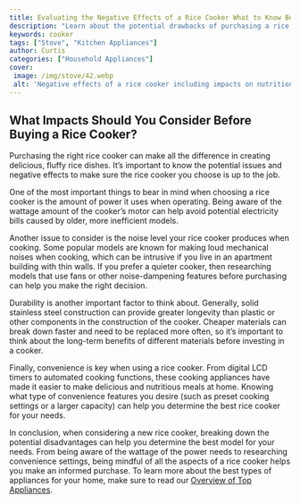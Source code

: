```yaml
---
title: Evaluating the Negative Effects of a Rice Cooker What to Know Before Buying
description: "Learn about the potential drawbacks of purchasing a rice cooker including the expense maintenance and energy consumption Find out what you need to consider before making the purchase"
keywords: cooker
tags: ["Stove", "Kitchen Appliances"]
author: Curtis
categories: ["Household Appliances"]
cover: 
 image: /img/stove/42.webp
 alt: 'Negative effects of a rice cooker including impacts on nutrition cost and convenience'
---
```

## What Impacts Should You Consider Before Buying a Rice Cooker?

Purchasing the right rice cooker can make all the difference in creating delicious, fluffy rice dishes. It’s important to know the potential issues and negative effects to make sure the rice cooker you choose is up to the job.

One of the most important things to bear in mind when choosing a rice cooker is the amount of power it uses when operating. Being aware of the wattage amount of the cooker’s motor can help avoid potential electricity bills caused by older, more inefficient models.

Another issue to consider is the noise level your rice cooker produces when cooking. Some popular models are known for making loud mechanical noises when cooking, which can be intrusive if you live in an apartment building with thin walls. If you prefer a quieter cooker, then researching models that use fans or other noise-dampening features before purchasing can help you make the right decision.

Durability is another important factor to think about. Generally, solid stainless steel construction can provide greater longevity than plastic or other components in the construction of the cooker. Cheaper materials can break down faster and need to be replaced more often, so it’s important to think about the long-term benefits of different materials before investing in a cooker.

Finally, convenience is key when using a rice cooker. From digital LCD timers to automated cooking functions, these cooking appliances have made it easier to make delicious and nutritious meals at home. Knowing what type of convenience features you desire (such as preset cooking settings or a larger capacity) can help you determine the best rice cooker for your needs.

In conclusion, when considering a new rice cooker, breaking down the potential disadvantages can help you determine the best model for your needs. From being aware of the wattage of the power needs to researching convenience settings, being mindful of all the aspects of a rice cooker helps you make an informed purchase. To learn more about the best types of appliances for your home, make sure to read our [Overview of Top Appliances](./pages/appliance-overview).

